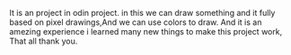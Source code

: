 It is an project in odin project. in this we can draw something and it fully based on pixel drawings,And we can use colors to draw.
And it is an amezing experience i learned many new things to make this project work, That all thank you.
